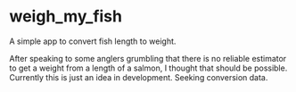 # weigh_my_fish
A simple app to convert fish length to weight. 

After speaking to some anglers grumbling that there is no reliable estimator to get a weight from a length of a salmon, I thought that should be possible. Currently this is just an idea in development. Seeking conversion data.
